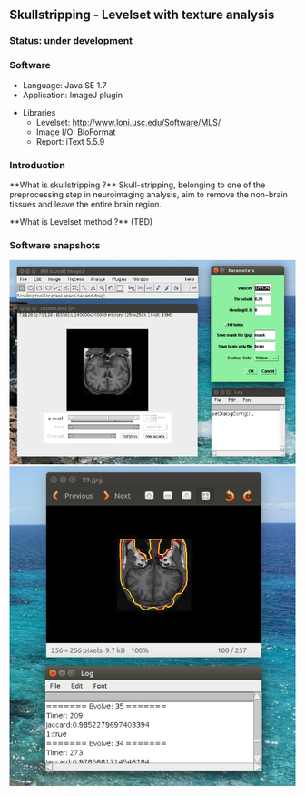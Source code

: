 ## Skullstripping - Levelset with texture analysis

### Status: under development
### Software
- Language: Java SE 1.7
- Application: ImageJ plugin
* Libraries
  * Levelset: <http://www.loni.usc.edu/Software/MLS/>
  * Image I/O: BioFormat
  * Report: iText 5.5.9
  
### Introduction
<p> **What is skullstripping ?** Skull-stripping, belonging to one of the preprocessing step in neuroimaging analysis, aim to remove the non-brain tissues and leave the entire brain region.
<p> **What is Levelset method ?** (TBD)

### Software snapshots
![Alt text](https://raw.githubusercontent.com/blueclowd/Skullstripping/a0df17e583b8cc1fbb0e18e06450a3c2d0daaadc/LevelSetCBEL.png)
![Alt text](https://raw.githubusercontent.com/blueclowd/Skullstripping/master/Illustration%202.png)

